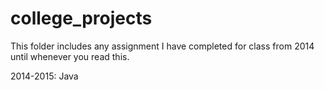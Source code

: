 college_projects
================

This folder includes any assignment I have completed for class from 2014 until whenever you read this. 

2014-2015: Java 
